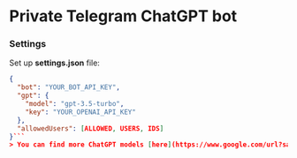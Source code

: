 # Private Telegram ChatGPT bot
### Settings
Set up **settings.json** file:
```json
{
  "bot": "YOUR_BOT_API_KEY",
  "gpt": {
    "model": "gpt-3.5-turbo",
    "key": "YOUR_OPENAI_API_KEY"
  },
  "allowedUsers": [ALLOWED, USERS, IDS]
}```
> You can find more ChatGPT models [here](https://www.google.com/url?sa=t&rct=j&q=&esrc=s&source=web&cd=&cad=rja&uact=8&ved=2ahUKEwi-8djq2Z2AAxVpGhAIHQJCBUoQFnoECB0QAQ&url=https%3A%2F%2Fplatform.openai.com%2Fdocs%2Fmodels&usg=AOvVaw3oGiOeanyh1W7yFUploxkI&opi=89978449)

